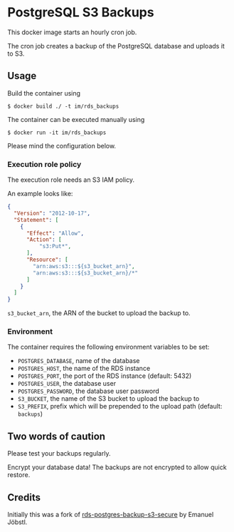# PostgreSQL S3 Backups

This docker image starts an hourly cron job.

The cron job creates a backup of the PostgreSQL database and uploads it to S3.

## Usage

Build the container using

```
$ docker build ./ -t im/rds_backups
```

The container can be executed manually using

```
$ docker run -it im/rds_backups
```

Please mind the configuration below.

### Execution role policy

The execution role needs an S3 IAM policy.

An example looks like:

```json
{
  "Version": "2012-10-17",
  "Statement": [
    {
      "Effect": "Allow",
      "Action": [
          "s3:Put*",
      ],
      "Resource": [
        "arn:aws:s3:::${s3_bucket_arn}",
        "arn:aws:s3:::${s3_bucket_arn}/*"
      ]
    }
  ]
}
```

`s3_bucket_arn`, the ARN of the bucket to upload the backup to.

### Environment

The container requires the following environment variables to be set:

 * `POSTGRES_DATABASE`, name of the database
 * `POSTGRES_HOST`, the name of the RDS instance
 * `POSTGRES_PORT`, the port of the RDS instance (default: 5432)
 * `POSTGRES_USER`, the database user
 * `POSTGRES_PASSWORD`, the database user password
 * `S3_BUCKET`, the name of the S3 bucket to upload the backup to
 * `S3_PREFIX`, prefix which will be prepended to the upload path (default:
   `backups`)

## Two words of caution

Please test your backups regularly.

Encrypt your database data!
The backups are not encrypted to allow quick restore.

## Credits

Initially this was a fork of
[rds-postgres-backup-s3-secure](https://github.com/ejoebstl/rds-postgres-backup-s3-secure)
by Emanuel Jöbstl.
